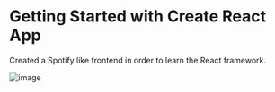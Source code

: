 # Getting Started with Create React App

Created a Spotify like frontend in order to learn the React framework.

![image](https://github.com/user-attachments/assets/8f1db47d-f3d8-4ed4-9e82-4fe8711719ce)
